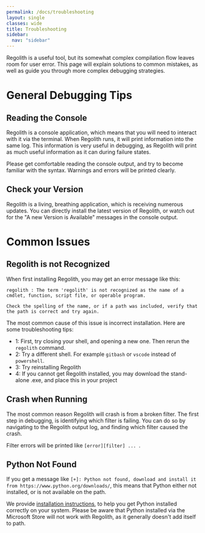 ```yaml
---
permalink: /docs/troubleshooting
layout: single
classes: wide
title: Troubleshooting
sidebar:
  nav: "sidebar"
---
```


Regolith is a useful tool, but its somewhat complex compilation flow leaves room for user error. This page will explain solutions to common mistakes, as well as guide you through more complex debugging strategies. 

# General Debugging Tips

## Reading the Console

Regolith is a console application, which means that you will need to interact with it via the terminal. When Regolith runs, it will print information into the same log. This information is very useful in debugging, as Regolith will print as much useful information as it can during failure states.

Please get comfortable reading the console output, and try to become familiar with the syntax. Warnings and errors will be printed clearly.

## Check your Version

Regolith is a living, breathing application, which is receiving numerous updates. You can directly install the latest version of Regolith, or watch out for the "A new Version is Available" messages in the console output.


# Common Issues

## Regolith is not Recognized

When first installing Regolith, you may get an error message like this:

```
regolith : The term 'regolith' is not recognized as the name of a cmdlet, function, script file, or operable program. 

Check the spelling of the name, or if a path was included, verify that the path is correct and try again.
```

The most common cause of this issue is incorrect installation. Here are some troubleshooting tips:

 - 1: First, try closing your shell, and opening a new one. Then rerun the `regolith` command.
 - 2: Try a different shell. For example `gitbash` or `vscode` instead of `powershell`.
 - 3: Try reinstalling Regolith
 - 4: If you cannot get Regolith installed, you may download the stand-alone .exe, and place this in your project

## Crash when Running

The most common reason Regolith will crash is from a broken filter. The first step in debugging, is identifying which filter is failing. You can do so by navigating to the Regolith output log, and finding which filter caused the crash. 

Filter errors will be printed like `[error][filter] ... `.

## Python Not Found

If you get a message like `[+]: Python not found, download and install it from https://www.python.org/downloads/`, this means that Python either not installed, or is not available on the path. 

We provide [installation instructions](/regolith/docs/python-filters), to help you get Python installed correctly on your system. Please be aware that Python installed via the Microsoft Store will not work with Regolith, as it generally doesn't add itself to path.




